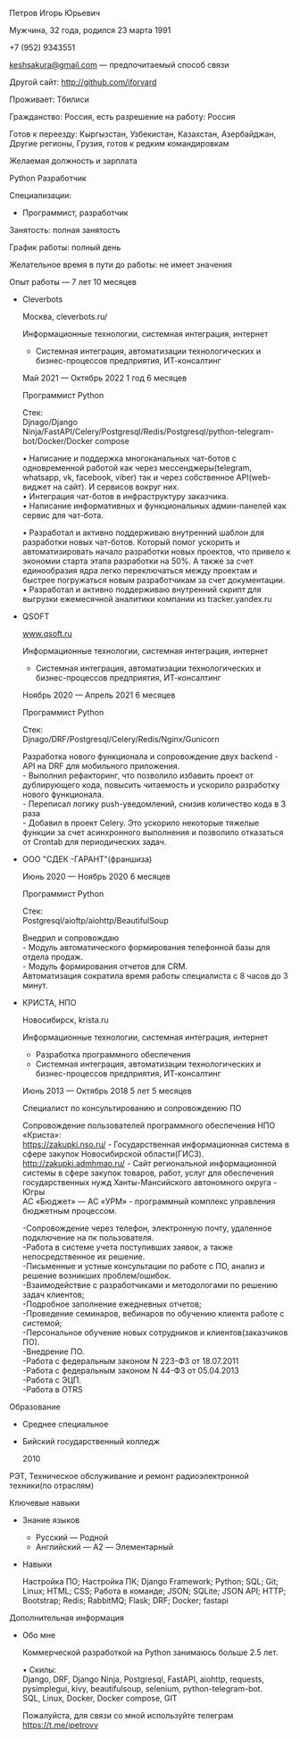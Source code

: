 Петров Игорь Юрьевич

Мужчина, 32 года, родился 23 марта 1991

  

+7 (952) 9343551

keshsakura@gmail.com — предпочитаемый способ связи

Другой сайт: http://github.com/iforvard

  

Проживает: Тбилиси

Гражданство: Россия, есть разрешение на работу: Россия

Готов к переезду: Кыргызстан, Узбекистан, Казахстан, Азербайджан, Другие регионы, Грузия, готов к редким командировкам

Желаемая должность и зарплата

Python Разработчик

Специализации:

*   Программист, разработчик

  

Занятость: полная занятость

График работы: полный день

Желательное время в пути до работы: не имеет значения

Опыт работы — 7 лет 10 месяцев

*   Cleverbots
    
    Москва, cleverbots.ru/
    
    Информационные технологии, системная интеграция, интернет
    
    *   Системная интеграция, автоматизации технологических и бизнес-процессов предприятия, ИТ-консалтинг
    
    Май 2021 — Октябрь 2022 1 год 6 месяцев
    
    Программист Python
    
    Стек:  
    Djnago/Django Ninja/FastAPI/Celery/Postgresql/Redis/Postgresql/python-telegram-bot/Docker/Docker compose  
      
    • Написание и поддержка многоканальных чат-ботов с одновременной работой как через мессенджеры(telegram, whatsapp, vk, facebook, viber) так и через собственное API(web-виджет на сайт). И сервисов вокруг них.  
    • Интеграция чат-ботов в инфраструктуру заказчика.  
    • Написание информативных и функциональных админ-панелей как сервис для чат-бота.  
      
    • Разработал и активно поддерживаю внутренний шаблон для разработки новых чат-ботов. Который помог ускорить и автоматизировать начало разработки новых проектов, что привело к экономии старта этапа разработки на 50%. А также за счет единообразия ядра легко переключаться между проектам и быстрее погружаться новым разработчикам за счет документации.  
    • Разработал и активно поддерживаю внутренний скрипт для выгрузки ежемесячной аналитики компании из tracker.yandex.ru
    
*   QSOFT
    
    www.qsoft.ru
    
    Информационные технологии, системная интеграция, интернет
    
    *   Системная интеграция, автоматизации технологических и бизнес-процессов предприятия, ИТ-консалтинг
    
    Ноябрь 2020 — Апрель 2021 6 месяцев
    
    Программист Python
    
    Стек:  
    Djnago/DRF/Postgresql/Celery/Redis/Nginx/Gunicorn  
      
    Разработка нового функционала и сопровождение двух backend - API на DRF для мобильного приложения.  
    \- Выполнил рефакторинг, что позволило избавить проект от дублирующего кода, повысить читаемость и ускорило разработку нового функционала.  
    \- Переписал логику push-уведомлений, снизив количество кода в 3 раза  
    \- Добавил в проект Celery. Это ускорило некоторые тяжелые функции за счет асинхронного выполнения и позволило отказаться от Crontab для периодических задач.
    
*   ООО "СДЕК -ГАРАНТ"(франшиза)
    
    Июнь 2020 — Ноябрь 2020 6 месяцев
    
    Программист Python
    
    Стек:  
    Postgresql/aioftp/aiohttp/BeautifulSoup  
      
    Внедрил и сопровождаю  
    \- Модуль автоматического формирования телефонной базы для отдела продаж.  
    \- Модуль формирования отчетов для CRM.  
    Автоматизация сократила время работы специалиста с 8 часов до 3 минут.
    
*   КРИСТА, НПО
    
    Новосибирск, krista.ru
    
    Информационные технологии, системная интеграция, интернет
    
    *   Разработка программного обеспечения
    *   Системная интеграция, автоматизации технологических и бизнес-процессов предприятия, ИТ-консалтинг
    
    Июнь 2013 — Октябрь 2018 5 лет 5 месяцев
    
    Специалист по консультированию и сопровождению ПО
    
    Сопровождение пользователей программного обеспечения НПО «Криста»:  
    https://zakupki.nso.ru/ - Государственная информационная система в сфере закупок Новосибирской области(ГИСЗ).  
    http://zakupki.admhmao.ru/ - Сайт региональной информационной системы в сфере закупок товаров, работ, услуг для обеспечения государственных нужд Ханты-Мансийского автономного округа - Югры  
    АС «Бюджет» — АС «УРМ» - программный комплекс управления бюджетным процессом.  
      
    \-Сопровождение через телефон, электронную почту, удаленное подключение на пк пользователя.  
    \-Работа в системе учета поступивших заявок, а также непосредственное их решение.  
    \-Письменные и устные консультации по работе с ПО, анализ и решение возникших проблем/ошибок.  
    \-Взаимодействие с разработчиками и методологами по решению задач клиентов;  
    \-Подробное заполнение ежедневных отчетов;  
    \-Проведение семинаров, вебинаров по обучению клиента работе с системой;  
    \-Персональное обучение новых сотрудников и клиентов(заказчиков ПО).  
    \-Внедрение ПО.  
    \-Работа с федеральным законом N 223-ФЗ от 18.07.2011  
    \-Работа с федеральным законом N 44-ФЗ от 05.04.2013  
    \-Работа с ЭЦП.  
    \-Работа в OTRS
    

Образование

*   Среднее специальное
*   Бийский государственный колледж
    
    2010
    

РЭТ, Техническое обслуживание и ремонт радиоэлектронной техники(по отраслям)

Ключевые навыки

*   Знание языков
    *   Русский — Родной
    *   Английский — A2 — Элементарный
*   Навыки
    
    Настройка ПО; Настройка ПК; Django Framework; Python; SQL; Git; Linux; HTML; CSS; Работа в команде; JSON; SQLite; JSON API; HTTP; Bootstrap; Redis; RabbitMQ; Flask; DRF; Docker; fastapi
    

Дополнительная информация

*   Обо мне
    
    Коммерческой разработкой на Python занимаюсь больше 2.5 лет.  
      
    • Скилы:  
    Django, DRF, Django Ninja, Postgresql, FastAPI, aiohttp, requests, pysimplegui, kivy, beautifulsoup, selenium, python-telegram-bot.  
    SQL, Linux, Docker, Docker compose, GIT  
      
    Пожалуйста, для связи со мной используйте телеграм https://t.me/ipetrovv

